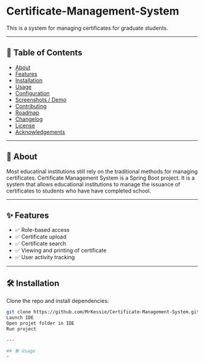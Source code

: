 # Certificate-Management-System

This is a system for managing certificates for graduate students.

---

## 📖 Table of Contents
- [About](#about)
- [Features](#features)
- [Installation](#installation)
- [Usage](#usage)
- [Configuration](#configuration)
- [Screenshots / Demo](#screenshots--demo)
- [Contributing](#contributing)
- [Roadmap](#roadmap)
- [Changelog](#changelog)
- [License](#license)
- [Acknowledgements](#acknowledgements)

---

## 📌 About
Most educatinal institutions still rely on the traditional methods for managing certificates. Certificate Management System is a Spring Boot project. It is a system that allows educational institutions to manage the issuance of certificates to students who have have completed school. 

---

## ✨ Features
- ✅ Role-based access
- ✅ Certificate upload
- ✅ Certificate search
- ✅ Viewing and printing of certificate
- ✅ User activity tracking

---

## 🛠️ Installation
Clone the repo and install dependencies:

```bash
git clone https://github.com/MrKessie/Certificate-Management-System.git
Launch IDE
Open projet folder in IDE
Run project

---

## 🛠️ Usage
- 
